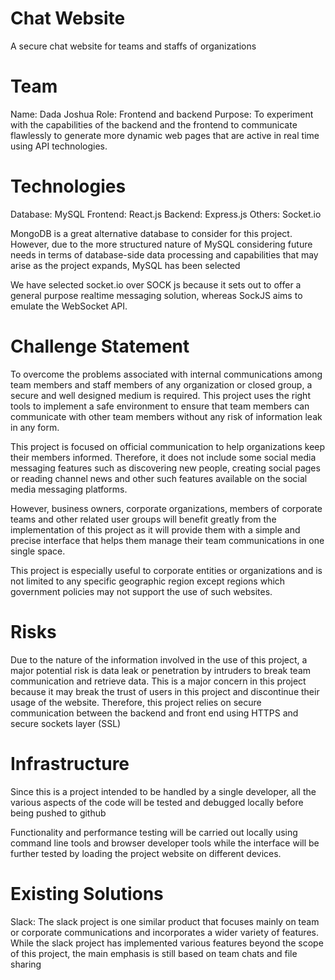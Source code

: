 # Chat Website
A secure chat website for teams and staffs of organizations


# Team
Name: Dada Joshua
Role: Frontend and backend
Purpose: To experiment with the capabilities of the backend and the frontend to communicate flawlessly to generate more dynamic web pages that are active in real time using API technologies.


# Technologies
Database: MySQL
Frontend: React.js
Backend: Express.js
Others: Socket.io

MongoDB is a great alternative database to consider for this project. However, due to the more structured nature of MySQL considering future needs in terms of database-side data processing and capabilities that may arise as the project expands, MySQL has been selected

We have selected socket.io over SOCK js because it sets out to offer a general purpose realtime messaging solution, whereas SockJS aims to emulate the WebSocket API.


# Challenge Statement
To overcome the problems associated with internal communications among team members and staff members of any organization or closed group, a secure and well designed medium is required.
This project uses the right tools to implement a safe environment to ensure that team members can communicate with other team members without any risk of information leak in any form.

This project is focused on official communication to help organizations keep their members informed. Therefore, it does not include some social media messaging features such as discovering new people, creating social pages or reading channel news and other such features available on the social media messaging platforms.

However, business owners, corporate organizations, members of corporate teams and other related user groups will benefit greatly from the implementation of this project as it will provide them with a simple and precise interface that helps them manage their team communications in one single space.

This project is especially useful to corporate entities or organizations and is not limited to any specific geographic region except regions which government policies may not support the use of such websites.


# Risks
Due to the nature of the information involved in the use of this project, a major potential risk is data leak or penetration by intruders to break team communication and retrieve data. This is a major concern in this project because it may break the trust of users in this project and discontinue their usage of the website. Therefore, this project relies on secure communication between the backend and front end using HTTPS and secure sockets layer (SSL)


# Infrastructure
Since this is a project intended to be handled by a single developer, all the various aspects of the code will be tested and debugged locally before being pushed to github

Functionality and performance testing will be carried out locally using command line tools and browser developer tools while the interface will be further tested by loading the project website on different devices.


# Existing Solutions
Slack: The slack project is one similar product that focuses mainly on team or corporate communications and incorporates a wider variety of features. While the slack project has implemented various features beyond the scope of this project, the main emphasis is still based on team chats and file sharing
